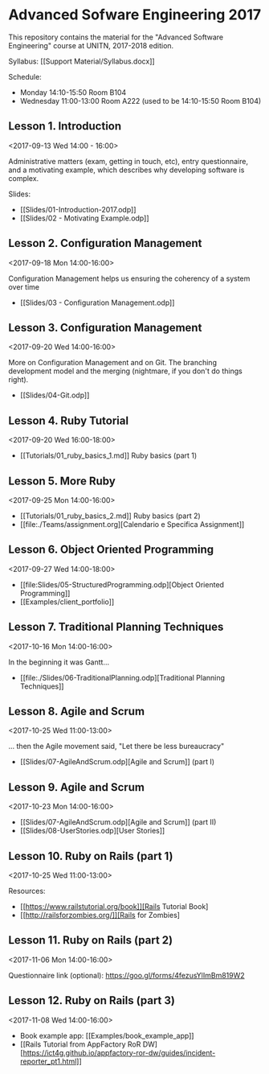 # Advanced Sofware Engineering 2017

This repository contains the material for the "Advanced Software
Engineering" course at UNITN, 2017-2018 edition.

Syllabus: [[Support Material/Syllabus.docx]]

Schedule:

  - Monday 14:10-15:50 Room B104
  - Wednesday 11:00-13:00 Room A222 (used to be 14:10-15:50 Room B104)

## Lesson 1. Introduction

  <2017-09-13 Wed 14:00 - 16:00>

  Administrative matters (exam, getting in touch, etc), entry
  questionnaire, and a motivating example, which describes why
  developing software is complex.

  Slides:

  - [[Slides/01-Introduction-2017.odp]]
  - [[Slides/02 - Motivating Example.odp]]

## Lesson 2. Configuration Management

  <2017-09-18 Mon 14:00-16:00>

  Configuration Management helps us ensuring the coherency of a system
  over time

  - [[Slides/03 - Configuration Management.odp]]

## Lesson 3. Configuration Management

  <2017-09-20 Wed 14:00-16:00>

  More on Configuration Management and on Git.  The branching
  development model and the merging (nightmare, if you don't do things
  right).

  - [[Slides/04-Git.odp]]

## Lesson 4. Ruby Tutorial

  <2017-09-20 Wed 16:00-18:00>

  - [[Tutorials/01_ruby_basics_1.md]] Ruby basics (part 1)

## Lesson 5. More Ruby

  <2017-09-25 Mon 14:00-16:00>

  - [[Tutorials/01_ruby_basics_2.md]] Ruby basics (part 2)
  - [[file:./Teams/assignment.org][Calendario e Specifica Assignment]]

## Lesson 6. Object Oriented Programming

  <2017-09-27 Wed 14:00-18:00>

  - [[file:Slides/05-StructuredProgramming.odp][Object Oriented Programming]]
  - [[Examples/client_portfolio]]

## Lesson 7. Traditional Planning Techniques

  <2017-10-16 Mon 14:00-16:00>

  In the beginning it was Gantt...

  - [[file:./Slides/06-TraditionalPlanning.odp][Traditional Planning Techniques]]

## Lesson 8. Agile and Scrum

  <2017-10-25 Wed 11:00-13:00>

  ... then the Agile movement said, "Let there be less bureaucracy"

  - [[Slides/07-AgileAndScrum.odp][Agile and Scrum]] (part I)

## Lesson 9. Agile and Scrum

  <2017-10-23 Mon 14:00-16:00>

  - [[Slides/07-AgileAndScrum.odp][Agile and Scrum]] (part II)
  - [[Slides/08-UserStories.odp][User Stories]]

## Lesson 10. Ruby on Rails (part 1)

  <2017-10-25 Wed 11:00-13:00>
  
  Resources:
  - [[https://www.railstutorial.org/book]][Rails Tutorial Book]
  - [[http://railsforzombies.org/]][Rails for Zombies]

## Lesson 11. Ruby on Rails (part 2)

  <2017-11-06 Mon 14:00-16:00>
  
  Questionnaire link (optional): https://goo.gl/forms/4fezusYlImBm819W2

## Lesson 12. Ruby on Rails (part 3)

  <2017-11-08 Wed 14:00-16:00>
  
  - Book example app: [[Examples/book_example_app]]
  - [[Rails Tutorial from AppFactory RoR DW][https://ict4g.github.io/appfactory-ror-dw/guides/incident-reporter_pt1.html]]
